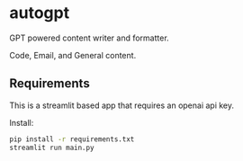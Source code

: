 # autogpt
GPT powered content writer and formatter.

Code, Email, and General content.

## Requirements
This is a streamlit based app that requires an openai api key.

Install:
``` bash
pip install -r requirements.txt
streamlit run main.py
```
